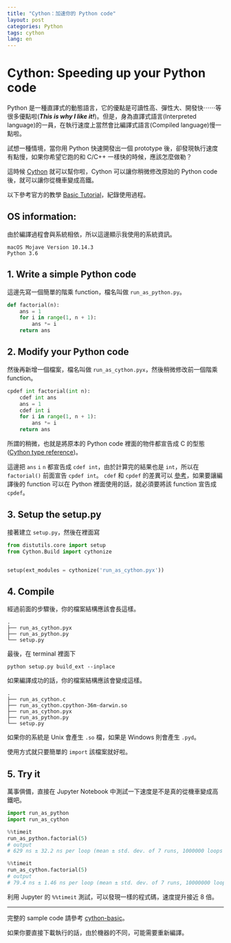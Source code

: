 ```yaml
---
title: "Cython：加速你的 Python code"
layout: post
categories: Python
tags: cython
lang: en
---
```


Cython: Speeding up your Python code
===

Python 是一種直譯式的動態語言，它的優點是可讀性高、彈性大、開發快⋯⋯等很多優點啦(***This is why I like it!***)。但是，身為直譯式語言(Interpreted language)的一員，在執行速度上當然會比編譯式語言(Compiled language)慢一點啦。

試想一種情境，當你用 Python 快速開發出一個 prototype 後，卻發現執行速度有點慢，如果你希望它跑的和 C/C++ 一樣快的時候，應該怎麼做勒？

這時候 [Cython](https://cython.org/) 就可以幫你啦，Cython 可以讓你稍微修改原始的 Python code 後，就可以讓你從機車變成高鐵。

以下參考官方的教學 [Basic Tutorial](http://docs.cython.org/en/latest/src/tutorial/cython_tutorial.html#basic-tutorial)，紀錄使用過程。

## OS information:
由於編譯過程會與系統相依，所以這邊顯示我使用的系統資訊。

```shell
macOS Mojave Version 10.14.3
Python 3.6
```

## 1. Write a simple Python code
這邊先寫一個簡單的階乘 function，檔名叫做 `run_as_python.py`。
```python
def factorial(n):
    ans = 1
    for i in range(1, n + 1):
        ans *= i
    return ans
```

## 2. Modify your Python code 
然後再新增一個檔案，檔名叫做 `run_as_cython.pyx`，然後稍微修改前一個階乘 function。
```python
cpdef int factorial(int n):
    cdef int ans
    ans = 1
    cdef int i
    for i in range(1, n + 1):
        ans *= i
    return ans
```

所謂的稍微，也就是將原本的 Python code 裡面的物件都宣告成 C 的型態 ([Cython type reference](https://cython.readthedocs.io/en/latest/src/userguide/language_basics.html#automatic-type-conversions))。

這邊把 `ans` `i` `n` 都宣告成 `cdef int`，由於計算完的結果也是 `int`，所以在 `factorial()` 前面宣告 `cpdef int`。
`cdef` 和 `cpdef` 的差異可以 [參考](https://notes-on-cython.readthedocs.io/en/latest/function_declarations.html#cython-function-declarations)，如果要讓編譯後的 function 可以在 Python 裡面使用的話，就必須要將該 function 宣告成 `cpdef`。

## 3. Setup the setup.py
接著建立 `setup.py`，然後在裡面寫
```python
from distutils.core import setup
from Cython.Build import cythonize


setup(ext_modules = cythonize('run_as_cython.pyx'))
```

## 4. Compile
經過前面的步驟後，你的檔案結構應該會長這樣。
```shell
.
├── run_as_cython.pyx
├── run_as_python.py
└── setup.py
```

最後，在 terminal 裡面下 
```shell
python setup.py build_ext --inplace
```

如果編譯成功的話，你的檔案結構應該會變成這樣。
```shell
.
├── run_as_cython.c
├── run_as_cython.cpython-36m-darwin.so
├── run_as_cython.pyx
├── run_as_python.py
└── setup.py
```

如果你的系統是 Unix 會產生 `.so` 檔，如果是 Windows 則會產生 `.pyd`。

使用方式就只要簡單的 `import` 該檔案就好啦。

## 5. Try it
萬事俱備，直接在 Jupyter Notebook 中測試一下速度是不是真的從機車變成高鐵吧。

```python
import run_as_python
import run_as_cython

%%timeit
run_as_python.factorial(5)
# output
# 629 ns ± 32.2 ns per loop (mean ± std. dev. of 7 runs, 1000000 loops each)

%%timeit
run_as_cython.factorial(5)
# output
# 79.4 ns ± 1.46 ns per loop (mean ± std. dev. of 7 runs, 10000000 loops each)
```

利用 Jupyter 的 `%%timeit` 測試，可以發現一樣的程式碼，速度提升接近 8 倍。

---
完整的 sample code 請參考 [cython-basic](https://github.com/orcahmlee/lab-technical-note/tree/master/Python/cython)。

如果你要直接下載執行的話，由於機器的不同，可能需要重新編譯。
